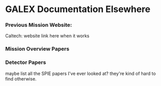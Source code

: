 # GALEX Documentation Elsewhere 

### Previous Mission Website: 
Caltech: website link here when it works 

### Mission Overview Papers 


### Detector Papers 

maybe list all the SPIE papers I've ever looked at? they're kind of hard to find otherwise. 
